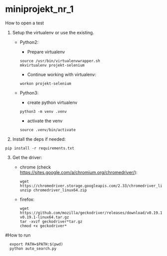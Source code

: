 # miniprojekt_nr_1
How to open a test

1. Setup the virtualenv or use the existing.

   - Python2:

      - Prepare virtualenv
      ```
      source /usr/bin/virtualenvwrapper.sh
      mkvirtualenv projekt-selenium
      ```
      
     - Continue working with virtualenv:
      ```
      workon projekt-selenium
      ```
    - Python3:

      - create python virtualenv
      ```
      python3 -m venv .venv
      ```
      - activate the venv
      ```
      source .venv/bin/activate
      ```

2. Install the deps if needed:

```
pip install -r requirements.txt
```

3. Get the driver:

   - chrome (check https://sites.google.com/a/chromium.org/chromedriver/):
       ```
       wget https://chromedriver.storage.googleapis.com/2.33/chromedriver_linux64.zip
       unzip chromedriver_linux64.zip
       ```

   - firefox:
       ```
       wget https://github.com/mozilla/geckodriver/releases/download/v0.19.1/geckodriver-v0.19.1-linux64.tar.gz
       tar -xvzf geckodriver*tar.gz
       chmod +x geckodriver*
       ```

#How to run
```
  export PATH=$PATH:$(pwd)
  python auto_search.py
```
